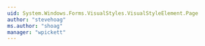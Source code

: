 ```yaml
---
uid: System.Windows.Forms.VisualStyles.VisualStyleElement.Page
author: "stevehoag"
ms.author: "shoag"
manager: "wpickett"
---
```

